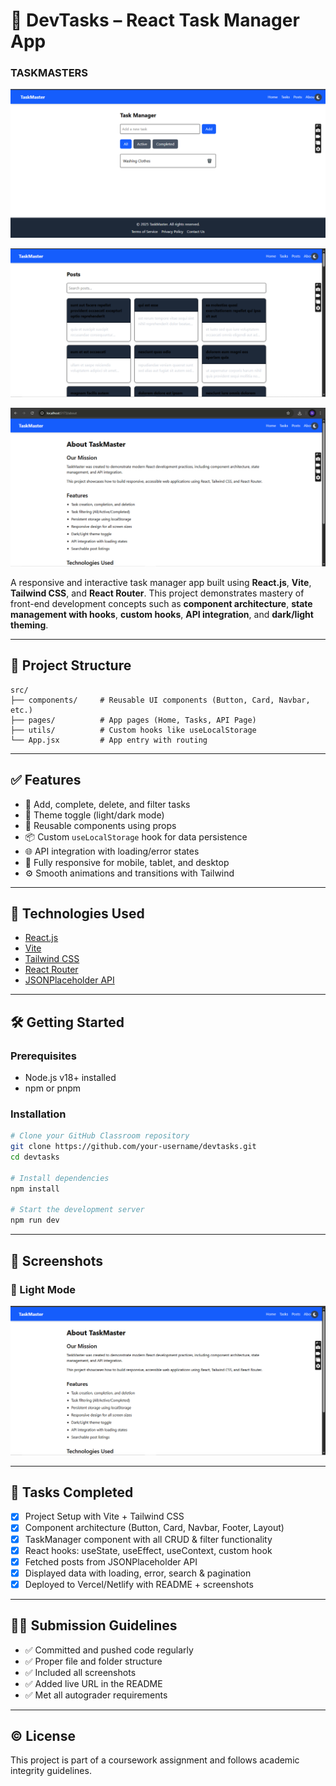 # 📝 DevTasks – React Task Manager App

### TASKMASTERS

![Task section Screenshot](./screenshots/taskSection.png)

![Task section Screenshot](./screenshots/postSection.png)

![Task section Screenshot](./screenshots/aboutSection.png)


A responsive and interactive task manager app built using **React.js**, **Vite**, **Tailwind CSS**, and **React Router**. This project demonstrates mastery of front-end development concepts such as **component architecture**, **state management with hooks**, **custom hooks**, **API integration**, and **dark/light theming**.

---


## 📁 Project Structure

```
src/
├── components/     # Reusable UI components (Button, Card, Navbar, etc.)
├── pages/          # App pages (Home, Tasks, API Page)
├── utils/          # Custom hooks like useLocalStorage
└── App.jsx         # App entry with routing
```

---

## ✅ Features

- 🔄 Add, complete, delete, and filter tasks
- 🎨 Theme toggle (light/dark mode)
- 🧱 Reusable components using props
- 📦 Custom `useLocalStorage` hook for data persistence
- 🌐 API integration with loading/error states
- 📱 Fully responsive for mobile, tablet, and desktop
- ⚙️ Smooth animations and transitions with Tailwind

---

## 🔧 Technologies Used

- [React.js](https://react.dev/)
- [Vite](https://vitejs.dev/)
- [Tailwind CSS](https://tailwindcss.com/)
- [React Router](https://reactrouter.com/)
- [JSONPlaceholder API](https://jsonplaceholder.typicode.com/)

---

## 🛠️ Getting Started

### Prerequisites

- Node.js v18+ installed
- npm or pnpm

### Installation

```bash
# Clone your GitHub Classroom repository
git clone https://github.com/your-username/devtasks.git
cd devtasks

# Install dependencies
npm install

# Start the development server
npm run dev
```

---

## 🧪 Screenshots

### 🔆 Light Mode

![Light Mode Screenshot](./screenshots/dashboardTask.png)


---

## 📌 Tasks Completed

- [x] Project Setup with Vite + Tailwind CSS
- [x] Component architecture (Button, Card, Navbar, Footer, Layout)
- [x] TaskManager component with all CRUD & filter functionality
- [x] React hooks: useState, useEffect, useContext, custom hook
- [x] Fetched posts from JSONPlaceholder API
- [x] Displayed data with loading, error, search & pagination
- [x] Deployed to Vercel/Netlify with README + screenshots

---



## 👨‍🏫 Submission Guidelines

- ✅ Committed and pushed code regularly
- ✅ Proper file and folder structure
- ✅ Included all screenshots
- ✅ Added live URL in the README
- ✅ Met all autograder requirements

---

## ©️ License

This project is part of a coursework assignment and follows academic integrity guidelines.